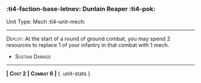 ### :ti4-faction-base-letnev: **Dunlain Reaper** :ti4-pok:

Unit Type: Mech :ti4-unit-mech:

---

<span style="font-variant:small-caps;">Deploy</span>: At the start of a round of ground combat, you may spend 2 resources to replace 1 of your infantry in that combat with 1 mech.

* <span style="font-variant:small-caps;">Sustain Damage</span> 

---

__|__ <span style="font-variant:small-caps;white-space: nowrap;">**Cost 2**</span> __|__ <span style="font-variant:small-caps;white-space: nowrap;">**Combat 6**</span> __|__
{ .unit-stats }
